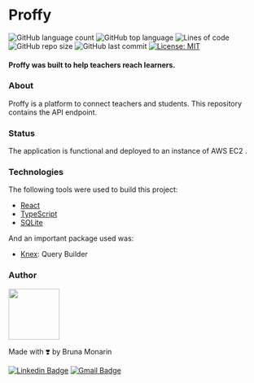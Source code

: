 # Proffy
![GitHub language count](https://img.shields.io/github/languages/count/brunapm/Proffy-Server)
![GitHub top language](https://img.shields.io/github/languages/top/brunapm/Proffy-Server)
![Lines of code](https://img.shields.io/tokei/lines/github/brunapm/Proffy-Server)
![GitHub repo size](https://img.shields.io/github/repo-size/brunapm/Proffy-Server)
![GitHub last commit](https://img.shields.io/github/last-commit/brunapm/Proffy-Server)
[![License: MIT](https://img.shields.io/badge/License-MIT-green.svg)](LICENSE)

#### Proffy was built to help teachers reach learners. 

### About
Proffy is a platform to connect teachers and students.
This repository contains the API endpoint.

### Status

The application is functional and deployed to an instance of AWS EC2  .

### Technologies

The following tools were used to build this project:

- [React](https://pt-br.reactjs.org/)
- [TypeScript](https://www.typescriptlang.org/)
- [SQLite](https://www.sqlite.org/index.html)

And an important package used was:

- [Knex](http://knexjs.org/): Query Builder

### Author

<img src="https://avatars1.githubusercontent.com/u/65819100?s=460&u=418b9bd94f4f9bcd2f3494bfd7b3a8ab8fd08662&v=4" width="100px;" alt=""/>

Made with ❣️ by Bruna Monarin 

[![Linkedin Badge](https://img.shields.io/badge/-Bruna%20Monarin-blue?style=for-the-badge&logo=Linkedin&logoColor=white&link=https://www.linkedin.com/in/bruna-de-paula-monarin/)](https://www.linkedin.com/in/bruna-de-paula-monarin/)
[![Gmail Badge](https://img.shields.io/badge/-brunamonarin@gmail.com-c14438?style=for-the-badge&logo=Gmail&logoColor=white&link=mailto:brunamonarin@gmail.com)](mailto:brunamonarin@gmail.com)
